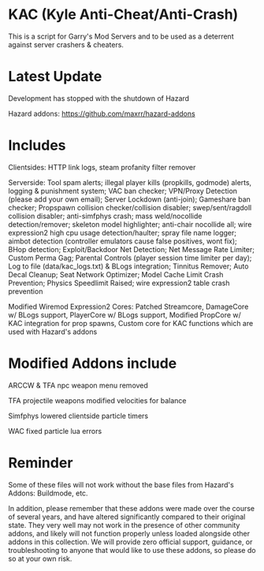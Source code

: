 # KAC (Kyle Anti-Cheat/Anti-Crash)
This is a script for Garry's Mod Servers and to be used as a deterrent against server crashers & cheaters.

# Latest Update
Development has stopped with the shutdown of Hazard

Hazard addons: https://github.com/maxrr/hazard-addons

# Includes
Clientsides: HTTP link logs, steam profanity filter remover

Serverside: Tool spam alerts; illegal player kills (propkills, godmode) alerts, logging & punishment system; VAC ban checker; VPN/Proxy Detection (please add your own email); Server Lockdown (anti-join); Gameshare ban checker; Propspawn collision checker/collision disabler; swep/sent/ragdoll collision disabler; anti-simfphys crash; mass weld/nocollide detection/remover; skeleton model highlighter; anti-chair nocollide all; wire expression2 high cpu usage detection/haulter; spray file name logger; aimbot detection (controller emulators cause false positives, wont fix); BHop detection; Exploit/Backdoor Net Detection; Net Message Rate Limiter; Custom Perma Gag; Parental Controls (player session time limiter per day); Log to file (data/kac_logs.txt) & BLogs integration; Tinnitus Remover; Auto Decal Cleanup; Seat Network Optimizer; Model Cache Limit Crash Prevention; Physics Speedlimit Raised; wire expression2 table crash prevention

Modified Wiremod Expression2 Cores: Patched Streamcore, DamageCore w/ BLogs support, PlayerCore w/ BLogs support, Modified PropCore w/ KAC integration for prop spawns, Custom core for KAC functions which are used with Hazard's addons

# Modified Addons include
ARCCW & TFA npc weapon menu removed

TFA projectile weapons modified velocities for balance

Simfphys lowered clientside particle timers

WAC fixed particle lua errors

# Reminder
Some of these files will not work without the base files from Hazard's Addons: Buildmode, etc.

In addition, please remember that these addons were made over the course of several years, and have altered significantly compared to their original state. They very well may not work in the presence of other community addons, and likely will not function properly unless loaded alongside other addons in this collection. We will provide zero official support, guidance, or troubleshooting to anyone that would like to use these addons, so please do so at your own risk.

